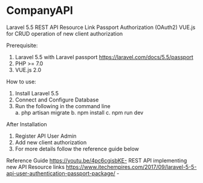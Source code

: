# CompanyAPI
Laravel 5.5 
  REST API Resource Link 
  Passport Authorization (OAuth2)
  VUE.js for CRUD operation of new client authorization

Prerequisite:
1. Laravel 5.5 with Laravel passport https://laravel.com/docs/5.5/passport
2. PHP >= 7.0
3. VUE.js 2.0  

How to use:
1. Install Laravel 5.5
2. Connect and Configure Database
3. Run the following in the command line   
    a. php artisan migrate
    b. npm install
    c. npm run dev

After Installation
1. Register API User Admin
2. Add new client authorization
3. For more details follow the reference guide below

Reference Guide
https://youtu.be/4pc6cgisbKE- REST API implementing new API Resource links
https://www.itechempires.com/2017/09/laravel-5-5-api-user-authentication-passport-package/ - 
